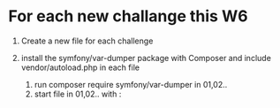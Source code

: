 

# For each new challange this W6

1. Create a new file for each challenge

2. install the symfony/var-dumper package with Composer and include vendor/autoload.php in each file
   1. run composer require symfony/var-dumper in 01,02..
   2. start file in 01,02.. with :
<?php

require __DIR__ . "/vendor/autoload.php";
   
3. Make sure vendor/ is added to your .gitignore file

4. commit with a sensible message.

